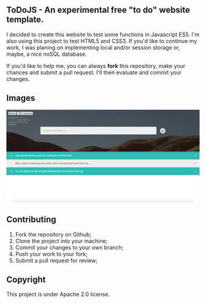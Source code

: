 ToDoJS - An experimental free "to do" website template.
-------------

I decided to create this website to test some functions in Javascript ES5. I'm also using this project to test HTML5 and CSS3. If you'd like to continue my work, I was planing on implementing local and/or session storage or, maybe, a nice noSQL database.

If you'd like to help me, you can always **fork** this repository, make your chances and submit a pull request. I'll then evaluate and commit your changes.

Images
------------

![alt text](img/site-image.png "Site Preview")

Contributing
-------------

1. Fork the repository on Github;
2. Clone the project into your machine;
3. Commit your changes to your own branch;
4. Push your work to your fork;
5. Submit a pull request for review;

Copyright
-------------

This project is under Apache 2.0 license.